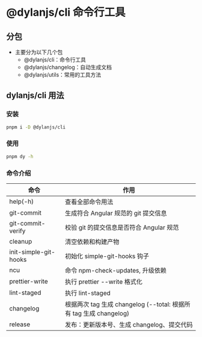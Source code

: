 # @dylanjs/cli 命令行工具

## 分包

- 主要分为以下几个包
  - @dylanjs/cli：命令行工具
  - @dylanjs/changelog：自动生成文档
  - @dylanjs/utils：常用的工具方法

## dylanjs/cli 用法

### 安装

```bash
pnpm i -D @dylanjs/cli
```

### 使用

```bash
pnpm dy -h
```

### 命令介绍

| 命令                  | 作用                                                               |
| --------------------- | ------------------------------------------------------------------ |
| help(-h)              | 查看全部命令用法                                                   |
| git-commit            | 生成符合 Angular 规范的 git 提交信息                               |
| git-commit-verify     | 校验 git 的提交信息是否符合 Angular 规范                           |
| cleanup               | 清空依赖和构建产物                                                 |
| init-simple-git-hooks | 初始化 simple-git-hooks 钩子                                       |
| ncu                   | 命令 npm-check-updates, 升级依赖                                   |
| prettier-write        | 执行 prettier --write 格式化                                       |
| lint-staged           | 执行 lint-staged                                                   |
| changelog             | 根据两次 tag 生成 changelog (--total: 根据所有 tag 生成 changelog) |
| release               | 发布：更新版本号、生成 changelog、提交代码                         |
